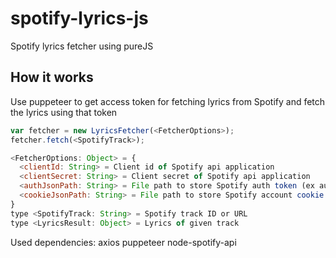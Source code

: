 # spotify-lyrics-js
Spotify lyrics fetcher using pureJS

## How it works
Use puppeteer to get access token for fetching lyrics from Spotify
and fetch the lyrics using that token

```js
var fetcher = new LyricsFetcher(<FetcherOptions>);
fetcher.fetch(<SpotifyTrack>);

<FetcherOptions: Object> = {
  <clientId: String> = Client id of Spotify api application
  <clientSecret: String> = Client secret of Spotify api application
  <authJsonPath: String> = File path to store Spotify auth token (ex auth.json)
  <cookieJsonPath: String> = File path to store Spotify account cookie (ex cookie.json)
}
type <SpotifyTrack: String> = Spotify track ID or URL
type <LyricsResult: Object> = Lyrics of given track
```

Used dependencies: axios puppeteer node-spotify-api

